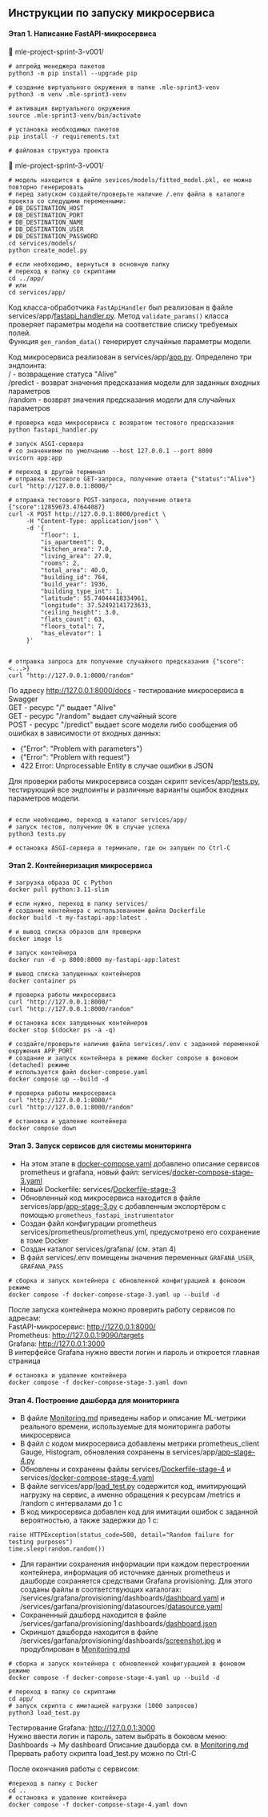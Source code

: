 ## Инструкции по запуску микросервиса
#### Этап 1. Написание FastAPI-микросервиса

:open_file_folder: mle-project-sprint-3-v001/


```
# апгрейд менеджера пакетов
python3 -m pip install --upgrade pip

# создание виртуального окружения в папке .mle-sprint3-venv
python3 -m venv .mle-sprint3-venv

# активация виртуального окружения
source .mle-sprint3-venv/bin/activate

# установка необходимых пакетов
pip install -r requirements.txt

# файловая структура проекта
```
:open_file_folder: mle-project-sprint-3-v001/

```
# модель находится в файле sevices/models/fitted_model.pkl, ее можно повторно генерировать
# перед запуском создайте/проверьте наличие /.env файла в каталоге проекта со следущими переменными:
# DB_DESTINATION_HOST
# DB_DESTINATION_PORT
# DB_DESTINATION_NAME
# DB_DESTINATION_USER
# DB_DESTINATION_PASSWORD
cd services/models/
python create_model.py

# если необходимо, вернуться в основную папку
# переход в папку со скриптами
cd ../app/
# или 
cd services/app/
```

Код класса-обработчика `FastApiHandler` был реализован в файле services/app/[fastapi_handler.py](https://github.com/vvbelyanin/mle-project-sprint-3-v001/blob/main/services/app/fastapi_handler.py).
Метод `validate_params()` класса проверяет параметры модели на соответствие списку требуемых полей.     
Функция `gen_random_data()` генерирует случайные параметры модели.
     
Код микросервиса реализован в services/app/[app.py](https://github.com/vvbelyanin/mle-project-sprint-3-v001/blob/main/services/app/app.py).
Определено три эндпоинта:    
/ - возвращение статуса "Alive"    
/predict - возврат значения предсказания модели для заданных входных параметров    
/random - возврат значения предсказания модели для случайных параметров    
```
# проверка кода микросервиса с возвратом тестового предсказания
python fastapi_handler.py

# запуск ASGI-сервера
# со значениями по умолчанию --host 127.0.0.1 --port 8000
uvicorn app:app

# переход в другой терминал
# отправка тестового GET-запроса, получение ответа {"status":"Alive"}
curl "http://127.0.0.1:8000/"

# отправка тестового POST-запроса, получение ответа {"score":12859673.47644087}
curl -X POST http://127.0.0.1:8000/predict \
     -H "Content-Type: application/json" \
     -d '{
         "floor": 1,
         "is_apartment": 0,
         "kitchen_area": 7.0,
         "living_area": 27.0,
         "rooms": 2,
         "total_area": 40.0,
         "building_id": 764,
         "build_year": 1936,
         "building_type_int": 1,
         "latitude": 55.74044418334961,
         "longitude": 37.52492141723633,
         "ceiling_height": 3.0,
         "flats_count": 63,
         "floors_total": 7,
         "has_elevator": 1
     }'


# отправка запроса для получение случайного предсказания {"score": <...>}
curl "http://127.0.0.1:8000/random" 
```

По адресу http://127.0.0.1:8000/docs  - тестирование микросервиса в Swagger    
GET - ресурс "/" выдает "Alive"    
GET - ресурс "/random" выдает случайный score    
POST - ресурс "/predict" выдает score модели либо сообщения об ошибках в зависимости от входных данных:
 - {"Error": "Problem with parameters"}
 - {"Error": "Problem with request"}
 - 422 Error: Unprocessable Entity в случае ошибки в JSON

Для проверки работы микросервиса создан скрипт sevices/app/[tests.py](https://github.com/vvbelyanin/mle-project-sprint-3-v001/blob/main/services/app/tests.py), тестирующий все эндпоинты и различные варианты ошибок входных параметров модели.

```

# если необходимо, переход в каталог services/app/
# запуск тестов, получение OK в случае успеха
python3 tests.py

# остановка ASGI-сервера в терминале, где он запущен по Ctrl-C
```

#### Этап 2. Контейнеризация микросервиса

```
# загрузка образа ОС с Python
docker pull python:3.11-slim

# если нужно, переход в папку services/
# создание контейнера с использованием файла Dockerfile
docker build -t my-fastapi-app:latest .

# и вывод списка образов для проверки
docker image ls

# запуск контейнера
docker run -d -p 8000:8000 my-fastapi-app:latest

# вывод списка запущенных контейнеров
docker container ps

# проверка работы микросервиса
curl "http://127.0.0.1:8000/"
curl "http://127.0.0.1:8000/random"

# остановка всех запущенных контейнеров
docker stop $(docker ps -a -q)

# создайте/проверьте наличие файла services/.env с заданной переменной окружения APP_PORT
# создание и запуск контейнера в режиме docker compose в фоновом (detached) режиме
# используется файл docker-compose.yaml
docker compose up --build -d

# проверка работы микросервиса
curl "http://127.0.0.1:8000/"
curl "http://127.0.0.1:8000/random"

# остановка и удаление контейнера
docker compose down
```

#### Этап 3. Запуск сервисов для системы мониторинга
  
- На этом этапе в [docker-compose.yaml](https://github.com/vvbelyanin/mle-project-sprint-3-v001/blob/main/services/docker-compose.yaml) добавлено описание сервисов prometheus и grafana, 
новый файл: services/[docker-compose-stage-3.yaml](https://github.com/vvbelyanin/mle-project-sprint-3-v001/blob/main/services/docker-compose-stage-3.yaml)    
- Новый Dockerfile: services/[Dockerfile-stage-3](https://github.com/vvbelyanin/mle-project-sprint-3-v001/blob/main/services/Dockerfile-stage-3)    
- Обновленный код микросервиса находится в файле services/app/[app-stage-3.py](https://github.com/vvbelyanin/mle-project-sprint-3-v001/blob/main/services/app/app-stage-3.py) с добавленным экспортёром с помощью `prometheus_fastapi_instrumentator`
- Создан файл конфигурации prometheus services/prometheus/prometheus.yml, предусмотрено его сохранение в томе Docker
- Создан каталог services/grafana/ (см. этап 4)
- В файл services/.env помещены значения переменных `GRAFANA_USER`, `GRAFANA_PASS`
```
# сборка и запуск контейнера с обновленной конфигурацией в фоновом режиме
docker compose -f docker-compose-stage-3.yaml up --build -d
```
После запуска контейнера можно проверить работу сервисов по адресам:    
FastAPI-микросервис: http://127.0.0.1:8000/    
Prometheus: http://127.0.0.1:9090/targets    
Grafana: http://127.0.0.1:3000    
В интерфейсе Grafana нужно ввести  логин и пароль и откроется главная страница
```
# остановка и удаление контейнера
docker compose -f docker-compose-stage-3.yaml down
```

#### Этап 4. Построение дашборда для мониторинга

- В файле [Monitoring.md](https://github.com/vvbelyanin/mle-project-sprint-3-v001/blob/main/Monitoring.md) приведены набор и описание ML-метрики реального времени, используемые для мониторинга работы микросервиса
- В файл с кодом микросервиса добавлены метрики prometheus_client Gauge, Histogram, обновления сохранены в services/app/[app-stage-4.py](https://github.com/vvbelyanin/mle-project-sprint-3-v001/blob/main/services/app/app-stage-4.py)
- Обновлены и сохранены файлы services/[Dockerfile-stage-4](https://github.com/vvbelyanin/mle-project-sprint-3-v001/blob/main/services/Dockerfile-stage-4) и services/[docker-compose-stage-4.yaml](https://github.com/vvbelyanin/mle-project-sprint-3-v001/blob/main/services/docker-compose-stage-4.yaml)
- В файле services/app/[load_test.py](https://github.com/vvbelyanin/mle-project-sprint-3-v001/blob/main/services/app/load_test.py) содержится код, имитирующий нагрузку на сервис, а именно обращения к ресурсам /metrics и /random с интервалами до 1 с
- В код микросервиса добавлен код для имитации ошибок с заданной вероятностью, а также задержки до 1 с:
```
raise HTTPException(status_code=500, detail="Random failure for testing purposes")
time.sleep(random.random())
```
- Для гарантии сохранения информации при каждом перестроении контейнера, информация об источнике данных prometheus и дашборде сохраняется средствами Grafana provisioning. Для этого созданы файлы в соответствующих каталогах: /services/grafana/provisioning/dashboards/[dashboard.yaml](https://github.com/vvbelyanin/mle-project-sprint-3-v001/blob/main/services/grafana/provisioning/dashboards/dashboard.yaml) и /services/garfana/provisioning/datasources/[datasource.yaml](https://github.com/vvbelyanin/mle-project-sprint-3-v001/blob/main/services/grafana/provisioning/datasources/datasource.yaml)
- Сохраненный дашборд находится в файле /services/garfana/provisioning/dashboards/[dashboard.json](https://github.com/vvbelyanin/mle-project-sprint-3-v001/blob/main/services/grafana/provisioning/dashboards/dashboard.json)
- Скриншот дашборда находится в файле /services/garfana/provisioning/dashboards/[screenshot.jpg](https://github.com/vvbelyanin/mle-project-sprint-3-v001/blob/main/services/grafana/provisioning/dashboards/screenshot.jpg) и продублирован в [Monitoring.md](https://github.com/vvbelyanin/mle-project-sprint-3-v001/blob/main/Monitoring.md)
```
# сборка и запуск контейнера с обновленной конфигурацией в фоновом режиме
docker compose -f docker-compose-stage-4.yaml up --build -d

# переход в папку со скриптами
cd app/
# запуск скрипта с имитацией нагрузки (1000 запросов)
python3 load_test.py
```
Тестирование Grafana: http://127.0.0.1:3000    
Нужно ввести  логин и пароль, затем выбрать в боковом меню: Dashboards → My dashboard
Описание дашборда см. в [Monitoring.md](https://github.com/vvbelyanin/mle-project-sprint-3-v001/blob/main/Monitoring.md)
Прервать работу скрипта load_test.py можно по Ctrl-C

После окончания работы с сервисом:
```
#переход в папку с Docker
cd ..
# остановка и удаление контейнера
docker compose -f docker-compose-stage-4.yaml down
```